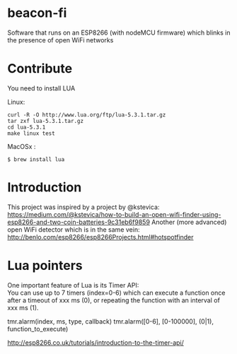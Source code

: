 # beacon-fi
Software that runs on an ESP8266 (with nodeMCU firmware) which blinks in the presence of open WiFi networks

# Contribute

You need to install LUA 

Linux: 

```
curl -R -O http://www.lua.org/ftp/lua-5.3.1.tar.gz
tar zxf lua-5.3.1.tar.gz
cd lua-5.3.1
make linux test
```

MacOSx :

```
$ brew install lua
```

# Introduction
This project was inspired by a project by @kstevica: https://medium.com/@kstevica/how-to-build-an-open-wifi-finder-using-esp8266-and-two-coin-batteries-9c31eb6f9859
Another (more advanced) open WiFi detector which is in the same vein:
http://benlo.com/esp8266/esp8266Projects.html#hotspotfinder


# Lua pointers
One important feature of Lua is its Timer API:   
You can use up to 7 timers (index=0-6) which can execute a function once after a timeout of xxx ms (0), or repeating the function with an interval of xxx ms (1).

tmr.alarm(index, ms, type, callback) 
tmr.alarm([0-6], [0-100000], (0|1), function_to_execute)



http://esp8266.co.uk/tutorials/introduction-to-the-timer-api/ 

